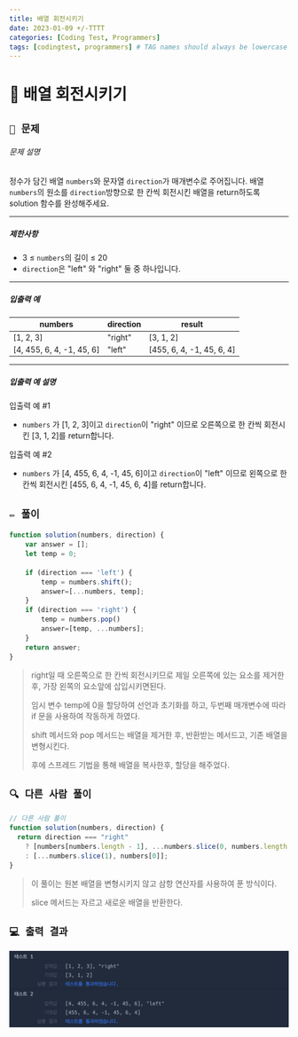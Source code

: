 ```yaml
---
title: 배열 회전시키기
date: 2023-01-09 +/-TTTT
categories: [Coding Test, Programmers]
tags: [codingtest, programmers] # TAG names should always be lowercase
---
```


# 🔖 배열 회전시키기

## `📌 문제`

###### 문제 설명

정수가 담긴 배열 `numbers`와 문자열 `direction`가 매개변수로 주어집니다. 배열 `numbers`의 원소를 `direction`방향으로 한 칸씩 회전시킨 배열을 return하도록 solution 함수를 완성해주세요.

------

##### 제한사항

- 3 ≤ `numbers`의 길이 ≤ 20
- `direction`은 "left" 와 "right" 둘 중 하나입니다.

------

##### 입출력 예

| numbers                   | direction | result                    |
| ------------------------- | --------- | ------------------------- |
| [1, 2, 3]                 | "right"   | [3, 1, 2]                 |
| [4, 455, 6, 4, -1, 45, 6] | "left"    | [455, 6, 4, -1, 45, 6, 4] |

------

##### 입출력 예 설명

입출력 예 #1

- `numbers` 가 [1, 2, 3]이고 `direction`이 "right" 이므로 오른쪽으로 한 칸씩 회전시킨 [3, 1, 2]를 return합니다.

입출력 예 #2

- `numbers` 가 [4, 455, 6, 4, -1, 45, 6]이고 `direction`이 "left" 이므로 왼쪽으로 한 칸씩 회전시킨 [455, 6, 4, -1, 45, 6, 4]를 return합니다.



## `✏️ 풀이`

```javascript
function solution(numbers, direction) {
    var answer = [];
    let temp = 0;
    
    if (direction === 'left') {
        temp = numbers.shift();
        answer=[...numbers, temp];
    }
    if (direction === 'right') {
        temp = numbers.pop()
        answer=[temp, ...numbers];
    }
    return answer;
}
```

> right일 때 오른쪽으로 한 칸씩 회전시키므로 제일 오른쪽에 있는 요소를 제거한 후, 가장 왼쪽의 요소앞에 삽입시키면된다.
>
> 임시 변수 temp에 0을 할당하여 선언과 초기화를 하고, 두번째 매개변수에 따라 if 문을 사용하여 작동하게 하였다.
>
> shift 메서드와 pop 메서드는 배열을 제거한 후, 반환받는 메서드고, 기존 배열을 변형시킨다.
>
> 후에 스프레드 기법을 통해 배열을 복사한후, 할당을 해주었다.



## `🔍 다른 사람 풀이`

```javascript
// 다른 사람 풀이
function solution(numbers, direction) {
  return direction === "right"
    ? [numbers[numbers.length - 1], ...numbers.slice(0, numbers.length - 1)]
    : [...numbers.slice(1), numbers[0]];
}
```

> 이 풀이는 원본 배열을 변형시키지 않고 삼항 연산자를 사용하여 푼 방식이다.
>
> slice 메서드는 자르고 새로운 배열을 반환한다.



## `💻 출력 결과`

![image-20230109002417191](../../assets/img/postingImg/image-20230109002417191.png)